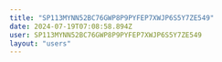 ```yaml
---
title: "SP113MYNN52BC76GWP8P9PYFEP7XWJP6S5Y7ZE549"
date: 2024-07-19T07:08:58.894Z
user: SP113MYNN52BC76GWP8P9PYFEP7XWJP6S5Y7ZE549
layout: "users"
---
```

    